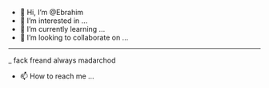 - 👋 Hi, I’m @Ebrahim
- 👀 I’m interested in ...
- 🌱 I’m currently learning ...
- 💞️ I’m looking to collaborate on ...
___________________________________________

_ fack freand always madarchod 
- 📫 How to reach me ...

<!---
MTX-R/MTX-R is a ✨ special ✨ repository because its `README.md` (this file) appears on your GitHub profile.
You can click the Preview link to take a look at your changes.
--->
